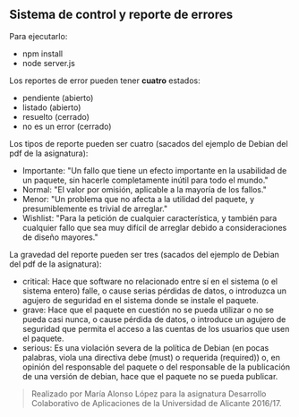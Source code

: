 ## Sistema de control y reporte de errores

Para ejecutarlo:

- npm install
- node server.js

Los reportes de error pueden tener **cuatro** estados:

- pendiente (abierto) 
- listado (abierto)
- resuelto (cerrado)
- no es un error (cerrado)

Los tipos de reporte pueden ser cuatro (sacados del ejemplo de Debian del pdf de la asignatura):

- Importante: "Un fallo que tiene un efecto importante en la usabilidad de un paquete, sin hacerle completamente inútil para todo el mundo."
- Normal: "El valor por omisión, aplicable a la mayoría de los fallos."
- Menor: "Un problema que no afecta a la utilidad del paquete, y presumiblemente es trivial de arreglar."
- Wishlist: "Para la petición de cualquier característica, y también para cualquier fallo que sea muy difícil de arreglar debido a consideraciones de diseño mayores."

La gravedad del reporte pueden ser tres (sacados del ejemplo de Debian del pdf de la asignatura):

- critical: Hace que software no relacionado entre sí en el sistema (o el sistema entero) falle, o cause serias pérdidas de datos, o introduzca un agujero de seguridad en el sistema donde se instale el paquete.
- grave: Hace que el paquete en cuestión no se pueda utilizar o no se pueda casi nunca, o cause pérdida de datos, o introduce un agujero de seguridad que permita el acceso a las cuentas de los usuarios que usen el paquete.
- serious: Es una violación severa de la política de Debian (en pocas palabras, viola una directiva debe (must) o requerida (required)) o, en opinión del responsable del paquete o del responsable de la publicación de una versión de debian, hace que el paquete no se pueda publicar.

> Realizado por María Alonso López para la asignatura Desarrollo Colaborativo de Aplicaciones de la Universidad de Alicante 2016/17.
